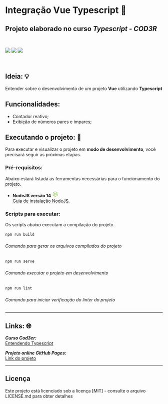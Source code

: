 # Integração Vue Typescript 🤝
## Projeto elaborado no curso ***Typescript - COD3R***

<br>
<p float="left">
 <img src="https://img.shields.io/badge/vuejs-%2335495e.svg?style=for-the-badge&logo=vuedotjs&logoColor=%234FC08D">
 <img src="https://img.shields.io/badge/typescript-%23007ACC.svg?style=for-the-badge&logo=typescript&logoColor=white">
 <img src="https://img.shields.io/badge/Babel-F9DC3e?style=for-the-badge&logo=babel&logoColor=black">
</p>
<br>

## Ideia: 💡
Entender sobre o desenvolvimento de um projeto **Vue** utilizando **Typescript**

## Funcionalidades:
- Contador reativo;
- Exibição de números pares e impares;

## Executando o projeto: 🚀
Para executar e visualizar o projeto em **modo de desenvolvimento**, você precisará seguir as próximas etapas.

### Pré-requisitos:
Abaixo estará listada as ferramentas necessárias para o funcionamento do projeto.
- **NodeJS versão 14** <img src="https://raw.githubusercontent.com/PKief/vscode-material-icon-theme/main/icons/nodejs.svg" height="20" /><br>
  [<ins>Guia de instalação NodeJS</ins>](https://nodejs.org/en/).
  
### Scripts para executar:
Os scripts abaixo executam a compilação do projeto.
   ```sh
   npm run build
   ```
   ###### Comando para gerar os arquivos compilados do projeto

   ```sh
   npm run serve
   ```
   ###### Comando executar o projeto em desenvolvimento
    
   ```sh
   npm run lint
   ```
   ###### Comando para iniciar verificação do linter do projeto
   
---
## Links: 🌐
***Curso Cod3er:***<br>
[<ins>Entendendo Typescript</ins>](https://www.cod3r.com.br/courses/entendendo-typescript)

***Projeto online GitHub Pages:***<br>
[<ins>Link do projeto</ins>](https://caioliveira277.github.io/integracao-vue-typescript/)

---
## Licença
Este projeto está licenciado sob a licença [MIT] - consulte o arquivo LICENSE.md para obter detalhes
